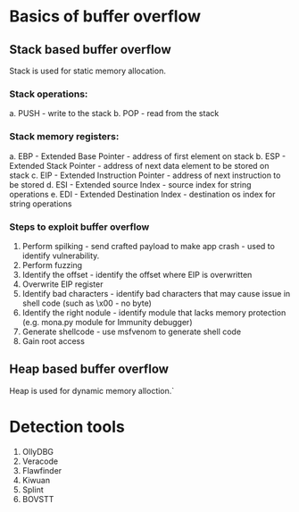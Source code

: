 # Basics of buffer overflow

## Stack based buffer overflow
Stack is used for static memory allocation.

### Stack operations:
a. PUSH - write to the stack
b. POP - read from the stack

### Stack memory registers:
a. EBP - Extended Base Pointer - address of first element on stack
b. ESP - Extended Stack Pointer - address of next data element to be stored on stack
c. EIP - Extended Instruction Pointer - address of next instruction to be stored
d. ESI - Extended source Index - source index for string operations
e. EDI - Extended Destination Index - destination os index for string operations

### Steps to exploit buffer overflow
1. Perform spilking - send crafted payload to make app crash - used to identify vulnerability.
2. Perform fuzzing
3. Identify the offset - identify the offset where EIP is overwritten
4. Overwrite EIP register  
5. Identify bad characters - identify bad characters that may cause issue in shell code (such as \x00 - no byte)
6. Identify the right nodule - identify module that lacks memory protection (e.g. mona.py module for Immunity debugger)
7. Generate shellcode - use msfvenom to generate shell code
8. Gain root access

## Heap based buffer overflow
Heap is used for dynamic memory alloction.`


# Detection tools
1. OllyDBG
2. Veracode
3. Flawfinder
4. Kiwuan
5. Splint
6. BOVSTT